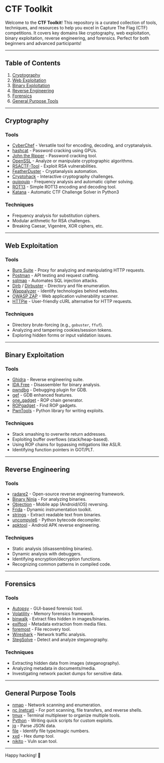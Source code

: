 # CTF Toolkit

Welcome to the **CTF Toolkit**! This repository is a curated collection of tools, techniques, and resources to help you excel in Capture The Flag (CTF) competitions. It covers key domains like cryptography, web exploitation, binary exploitation, reverse engineering, and forensics. Perfect for both beginners and advanced participants!

---

## Table of Contents
1. [Cryptography](#cryptography)
2. [Web Exploitation](#web-exploitation)
3. [Binary Exploitation](#binary-exploitation)
4. [Reverse Engineering](#reverse-engineering)
5. [Forensics](#forensics)
6. [General Purpose Tools](#general-purpose-tools)

---

## Cryptography

### **Tools**
- [CyberChef](https://gchq.github.io/CyberChef/) - Versatile tool for encoding, decoding, and cryptanalysis.
- [hashcat](https://hashcat.net/hashcat/) - Password cracking using GPUs.
- [John the Ripper](https://www.openwall.com/john/) - Password cracking tool.
- [OpenSSL](https://www.openssl.org/) - Analyze or manipulate cryptographic algorithms.
- [RSACTF-Tool](https://github.com/Ganapati/RsaCtfTool) - Exploit RSA vulnerabilities.
- [FeatherDuster](https://github.com/nccgroup/featherduster) - Cryptanalysis automation.
- [Cryptohack](https://cryptohack.org/) - Interactive cryptography challenges.
- [quipquip](https://quipqiup.com/) - Frequency analysis and automatic cipher solving.
- [ROT13](https://rot13.com/) - Simple ROT13 encoding and decoding tool.
- [Katana](https://github.com/JohnHammond/katana) - Automatic CTF Challenge Solver in Python3

### **Techniques**
- Frequency analysis for substitution ciphers.
- Modular arithmetic for RSA challenges.
- Breaking Caesar, Vigenère, XOR ciphers, etc.

---

## Web Exploitation

### **Tools**
- [Burp Suite](https://portswigger.net/burp) - Proxy for analyzing and manipulating HTTP requests.
- [Postman](https://www.postman.com/) - API testing and request crafting.
- [sqlmap](https://sqlmap.org/) - Automates SQL injection attacks.
- [Dirb](https://tools.kali.org/web-applications/dirb) / [Dirbuster](https://www.kali.org/tools/dirbuster/) - Directory and file enumeration.
- [Wappalyzer](https://www.wappalyzer.com/) - Identify technologies behind websites.
- [OWASP ZAP](https://www.zaproxy.org/) - Web application vulnerability scanner.
- [HTTPie](https://httpie.io/) - User-friendly cURL alternative for HTTP requests.

### **Techniques**
- Directory brute-forcing (e.g., `gobuster`, `ffuf`).
- Analyzing and tampering cookies/session tokens.
- Exploring hidden forms or input validation issues.

---

## Binary Exploitation

### **Tools**
- [Ghidra](https://ghidra-sre.org/) - Reverse engineering suite.
- [IDA Free](https://hex-rays.com/ida-free/) - Disassembler for binary analysis.
- [pwndbg](https://github.com/pwndbg/pwndbg) - Debugging plugin for GDB.
- [gef](https://github.com/hugsy/gef) - GDB enhanced features.
- [one_gadget](https://github.com/david942j/one_gadget) - ROP chain generator.
- [ROPgadget](https://github.com/JonathanSalwan/ROPgadget) - Find ROP gadgets.
- [PwnTools](https://github.com/Gallopsled/pwntools) - Python library for writing exploits.

### **Techniques**
- Stack smashing to overwrite return addresses.
- Exploiting buffer overflows (stack/heap-based).
- Using ROP chains for bypassing mitigations like ASLR.
- Identifying function pointers in GOT/PLT.

---

## Reverse Engineering

### **Tools**
- [radare2](https://github.com/radareorg/radare2) - Open-source reverse engineering framework.
- [Binary Ninja](https://binary.ninja/) - For analyzing binaries.
- [Objection](https://github.com/sensepost/objection) - Mobile app (Android/iOS) reversing.
- [Frida](https://frida.re/) - Dynamic instrumentation toolkit.
- [strings](https://man7.org/linux/man-pages/man1/strings.1.html) - Extract readable text from binaries.
- [uncompyle6](https://github.com/rocky/python-uncompyle6) - Python bytecode decompiler.
- [apktool](https://ibotpeaches.github.io/Apktool/) - Android APK reverse engineering.

### **Techniques**
- Static analysis (disassembling binaries).
- Dynamic analysis with debuggers.
- Identifying encryption/decryption functions.
- Recognizing common patterns in compiled code.

---

## Forensics

### **Tools**
- [Autopsy](https://www.autopsy.com/) - GUI-based forensic tool.
- [Volatility](https://www.volatilityfoundation.org/) - Memory forensics framework.
- [binwalk](https://github.com/ReFirmLabs/binwalk) - Extract files hidden in images/binaries.
- [exiftool](https://exiftool.org/) - Metadata extraction from media files.
- [foremost](https://foremost.sourceforge.net/) - File recovery tool.
- [Wireshark](https://www.wireshark.org/) - Network traffic analysis.
- [StegSolve](https://github.com/zardus/ctf-tools/tree/master/stegsolve) - Detect and analyze steganography.

### **Techniques**
- Extracting hidden data from images (steganography).
- Analyzing metadata in documents/media.
- Investigating network packet dumps for sensitive data.

---

## General Purpose Tools

- [nmap](https://nmap.org/) - Network scanning and enumeration.
- [nc (netcat)](https://man7.org/linux/man-pages/man1/nc.1.html) - For port scanning, file transfers, and reverse shells.
- [tmux](https://github.com/tmux/tmux/wiki) - Terminal multiplexer to organize multiple tools.
- [Python](https://www.python.org/) - Writing quick scripts for custom exploits.
- [jq](https://stedolan.github.io/jq/) - Parse JSON data.
- [file](https://man7.org/linux/man-pages/man1/file.1.html) - Identify file type/magic numbers.
- [xxd](https://linux.die.net/man/1/xxd) - Hex dump tool.
- [nikito](https://github.com/sullo/nikto?tab=readme-ov-file) - Vuln scan tool.


---

Happy hacking! 🚀
